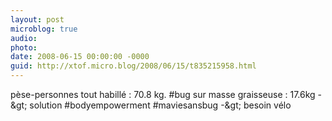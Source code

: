 ```yaml
---
layout: post
microblog: true
audio: 
photo: 
date: 2008-06-15 00:00:00 -0000
guid: http://xtof.micro.blog/2008/06/15/t835215958.html
---
```

pèse-personnes tout habillé : 70.8 kg. #bug sur masse graisseuse : 17.6kg -&amp;gt; solution #bodyempowerment #maviesansbug -&amp;gt; besoin vélo
